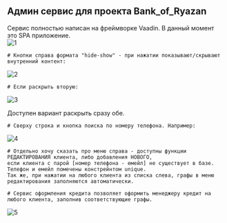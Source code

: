 
<h2>Админ сервис для проекта Bank_of_Ryazan</h2>  

Сервис полностью написан на фреймворке Vaadin. В данный момент это SPA приложение.  
![1](https://user-images.githubusercontent.com/97405800/184857850-8ef138e8-baab-4a86-8d36-9d7481c871a2.jpg)  

    # Кнопки справа формата "hide-show" - при нажатии показывают/скрывают внутренний контент:  
    
![2](https://user-images.githubusercontent.com/97405800/184858416-4fddf06d-6d78-496e-945f-8c0531fe178d.jpg)  

    # Если раскрыть вторую:
    
![3](https://user-images.githubusercontent.com/97405800/184858634-22f7abdf-aa3a-42d6-aebc-c7cf09653f4e.jpg)
    
Доступен вариант раскрыть сразу обе. 
  
    # Сверху строка и кнопка поиска по номеру телефона. Например: 
    
![4](https://user-images.githubusercontent.com/97405800/184859352-63c26bc5-662a-4779-865c-ca9fe588b731.jpg)

    # Отдельно хочу сказать про меню справа - доступны функции РЕДАКТИРОВАНИЯ клиента, либо добавления НОВОГО,  
    если клиента с парой [номер телефона - емейл] не существует в базе. Телефон и емейл помечены констрейнтом unique.  
    Так же, при нажатии на любого клиента из списка слева, графы в меню редактирования заполняются автоматически.  
    
    # Сервис оформления кредита позволяет оформить менеджеру кредит на любого клиента, заполнив соответствующие графы.  
    
![5](https://user-images.githubusercontent.com/97405800/184860247-d2d6eb48-55f1-4072-b58c-1671660e9093.jpg)
    
